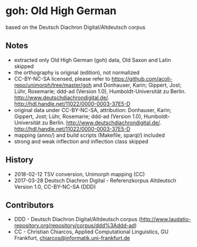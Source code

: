 # goh: Old High German
based on the Deutsch Diachron Digital/Altdeutsch corpus

## Notes
 - extracted only Old High German (goh) data, Old Saxon and Latin skipped
 - the orthography is original (edition), not normalized
 - CC-BY-NC-SA licensed, please refer to https://github.com/acoli-repo/unimorph/tree/master/goh and Donhauser, Karin; Gippert, Jost; Lühr, Rosemarie; ddd-ad (Version 1.0), Humboldt-Universität zu Berlin. http://www.deutschdiachrondigital.de/. http://hdl.handle.net/11022/0000-0003-37E5-D
 - original data under CC-BY-NC-SA, attribution: Donhauser, Karin; Gippert, Jost; Lühr, Rosemarie; ddd-ad (Version 1.0), Humboldt-Universität zu Berlin. http://www.deutschdiachrondigital.de/. http://hdl.handle.net/11022/0000-0003-37E5-D
 - mapping (anno/) and build scripts (Makefile, sparql/) included
 - strong and weak inflection and inflection class skipped

## History
 - 2018-02-12 TSV conversion, Unimorph mapping (CC)
 - 2017-03-28 Deutsch Diachron Digital - Referenzkorpus Altdeutsch Version 1.0, CC-BY-NC-SA (DDD)

## Contributors
 - DDD - Deutsch Diachron Digital/Altdeutsch corpus (http://www.laudatio-repository.org/repository/corpus/ddd%3Addd-ad)
 - CC - Christian Chiarcos, Applied Computational Linguistics, GU Frankfurt, chiarcos@informatik.uni-frankfurt.de
